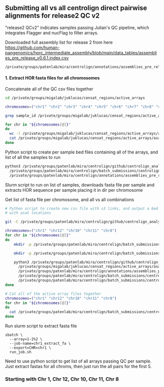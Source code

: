 ## Submitting all vs all centrolign direct pairwise alignments for release2 QC v2

"release2 QCv2" indicates samples passing Julian's QC pipeline, which integrates Flagger and
nucFlag to filter arrays.


Downloaded full assembly list for release 2 from here https://github.com/human-pangenomics/hprc_intermediate_assembly/blob/main/data_tables/assemblies_pre_release_v0.6.1.index.csv

```sh
/private/groups/patenlab/mira/centrolign/annotations/assemblies_pre_release_v0.6.1.index.csv
```

#### 1. Extract HOR fasta files for all chromosomes

Concatenate all of the QC csv files together
```sh
cd /private/groups/migalab/juklucas/censat_regions/active_arrays

chromosomes=("chr1" "chr2" "chr3" "chr4" "chr5" "chr6" "chr7" "chr8" "chr9" "chr10" "chr11" "chr12" "chr13" "chr14" "chr15" "chr16" "chr17" "chr18" "chr19" "chr20" "chr21" "chr22" "chrX" "chrY")

grep sample_id /private/groups/migalab/juklucas/censat_regions/active_arrays/asat_arrays_chr1.csv > /private/groups/patenlab/mira/centrolign/batch_submissions/centrolign/release2_QC_v2/asat_arrays_all_chroms.csv

for chr in "${chromosomes[@]}"
do
  wc -l /private/groups/migalab/juklucas/censat_regions/active_arrays/asat_arrays_${chr}.csv
  cat /private/groups/migalab/juklucas/censat_regions/active_arrays/asat_arrays_${chr}.csv | grep -v "sample_id" >> /private/groups/patenlab/mira/centrolign/batch_submissions/centrolign/release2_QC_v2/asat_arrays_all_chroms.csv
done  
```
Python script to create per sample bed files containing all of the arrays, and list of all the samples to run
```sh
python3 /private/groups/patenlab/mira/centrolign/github/centrolign_analysis/analysis_notes/release2_QC_v2/parse_QC_csv.py \
  /private/groups/patenlab/mira/centrolign/batch_submissions/centrolign/release2_QC_v2/asat_arrays_all_chroms.csv \
  /private/groups/patenlab/mira/centrolign/annotations/assemblies_pre_release_v0.6.1.index.csv
```

Slurm script to run on list of samples, downloads fasta file per sample and extracts HOR sequence per sample placing it in dir per chromosome

Get list of fasta file per chromosome, and all vs all combinations









```sh
# Python script to create new csv file with s3 links, and output a bed file
# with asat locations

git -C /private/groups/patenlab/mira/centrolign/github/centrolign_analysis pull

chromosomes=("chr1" "chr12" "chr10" "chr11" "chr8")
for chr in "${chromosomes[@]}"
do
    mkdir -p /private/groups/patenlab/mira/centrolign/batch_submissions/centrolign/release2_QC_v2/active_array_fastas/${chr}/

    mkdir -p /private/groups/patenlab/mira/centrolign/batch_submissions/centrolign/release2_QC_v2/active_array_beds/${chr}/

    python3 /private/groups/patenlab/mira/centrolign/github/centrolign_analysis/analysis_notes/release2_QC_v2/parse_QC_csv.py \
      /private/groups/migalab/juklucas/censat_regions/active_arrays/asat_arrays_${chr}.csv \
      /private/groups/patenlab/mira/centrolign/annotations/assemblies_pre_release_v0.6.1.index.csv \
      /private/groups/patenlab/mira/centrolign/batch_submissions/centrolign/release2_QC_v2/active_array_csvs/asat_arrays_${chr}.csv \
      /private/groups/patenlab/mira/centrolign/batch_submissions/centrolign/release2_QC_v2/active_array_beds/${chr}/
done

# Cat all of the active array files together
chromosomes=("chr1" "chr12" "chr10" "chr11" "chr8")
for chr in "${chromosomes[@]}"
do
  cat /private/groups/patenlab/mira/centrolign/batch_submissions/centrolign/release2_QC_v2/active_array_csvs/asat_arrays_${chr}.csv >> /private/groups/patenlab/mira/centrolign/batch_submissions/centrolign/release2_QC_v2/active_array_csvs/asat_arrays_all_chroms.csv
done
```
Run slurm script to extract fasta file
```
sbatch \
  --array=1-2%2 \
  --job-name=chr1_extract_fa \
  --export=CHR=chr1 \
  run_job.sh

```

Need to use python script to get list of all arrays passing QC per sample. Just extract fastas for all chroms, then just run the all pairs for the first 5.


### Starting with Chr 1, Chr 12, Chr 10, Chr 11, Chr 8
